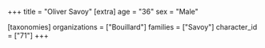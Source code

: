 +++
title = "Oliver Savoy"
[extra]
age = "36"
sex = "Male"

[taxonomies]
organizations = ["Bouillard"]
families = ["Savoy"]
character_id = ["71"]
+++


